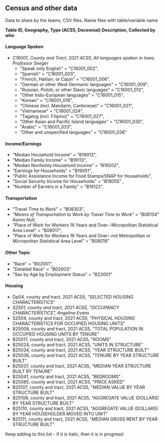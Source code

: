 ## Census and other data
Data to share by the teams, CSV files.  Name files with table/variable name


**Table ID, Geography, Type (ACS5, Decennial) Description, Collected by who**


#### Language Spoken
- *C16001, County and Tract, 2021 ACS5, All languages spoken in Iowa, Professor Seeger*
  - "Speak only English" = "C16001_002",
  - "Spanish" = "C16001_003", 
  - "French, Haitian, or Cajun" = "C16001_006", 
  - "German or other West Germanic languages" = "C16001_009", 
  - "Russian, Polish, or other Slavic languages" = "C16001_012",
  - "Other Indo-European languages" = "C16001_015",
  - "Korean" = "C16001_018",
  - "Chinese (incl. Mandarin, Cantonese)" = "C16001_021",
  - "Vietnamese" = "C16001_024",
  - "Tagalog (incl. Filipino)" = "C16001_027", 
  - "Other Asian and Pacific Island languages" = "C16001_030",
  - "Arabic" = "C16001_033",
  - "Other and unspecified languages" = "C16001_036"


#### Income/Earnings
  - "Median Household Income" = "B19013",
  - "Median Family Income" = "B19113",
  - "Median Nonfamliy Household Income" = "B19202",
  - "Earnings for Households" = "B19051",
  - "Public Assistance Income for Food Stamps/SNAP for Households",
  - "Social Security Income for Households" = "B19055" ,
  - "Number of Earners in a Family" = "B19122",
  
#### Transportation
  - "Travel Time to Work" = "B08303",
  - *"Means of Transportation to Work by Travel Time to Work" = "B08134" Aaron Null*,
  - "Place of Work for Workers 16 Years and Over--Micropolitan Statistical Area Level" = "B08017",
  - "Place of Work for Workers 16 Years and Over--not Metropolitan or Micropolitan Statistical Area Level" = "B08018"
  
  


#### Other Topic
  - "Race" = "B02001",
  - "Detailed Race" = "B02003"
  - "Sex by Age by Employment Status" = "B23001"

#### Housing
   - Dp04, county and tract, 2021 ACS5, "SELECTED HOUSING CHARACTERISTICS"
   - *S2501, county and tract, 2021 ACS5, "OCCUPANCY CHARACTERISTICS", Angelina Evans*
   - S2504, county and tract, 2021 ACS5, "PHYSICAL HOUSING CHARACTERISTICS FOR OCCUPIED HOUSING UNITS"
   - B25008, county and tract, 2021 ACS5, "TOTAL POPULATION IN OCCUPIED HOUSING UNITS BY TENURE"
   - B25017, county and tract, 2021 ACS5, "ROOMS"
   - B25024, county and tract, 2021 ACS5, "UNITS IN STRUCTURE"
   - B25034, county and tract, 2021 ACS5, "YEAR STRUCTURE BUILT"
   - B25036, county and tract, 2021 ACS5, "TENURE BY YEAR STRUCTURE BUILT"
   - B25037, county and tract, 2021 ACS5, "MEDIAN YEAR STRUCTURE BUILT BY TENURE"
   - B25041, county and tract, 2021 ACS5, "BEDROOMS"
   - B25085, county and tract, 2021 ACS5, "PRICE ASKED"
   - B25107, county and tract, 2021 ACS5, "MEDIAN VALUE BY YEAR STRUCTURE BUILT"
   - B25108, county and tract, 2021 ACS5, "AGGREGATE VALUE (DOLLARS) BY YEAR STRUCTURE BUILT"
   - B25110, county and tract, 2021 ACS5, "AGGREGATE VALUE (DOLLARS) BY YEAR HOUSEHOLDER MOVED INTO UNIT"
   - B25111, county and tract, 2021 ACS5, "MEDIAN GROSS RENT BY YEAR STRUCTURE BUILT"

Keep adding to this list  - if it is italic, then it is in progress!
